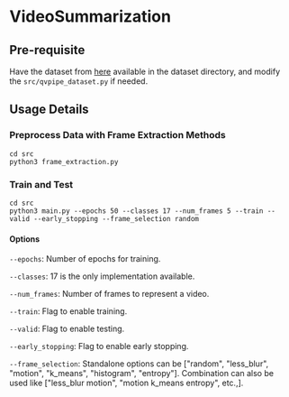 # VideoSummarization

## Pre-requisite

Have the dataset from [here](https://videopipe.github.io/qvpipe/index.html) available in the dataset directory, and modify the `src/qvpipe_dataset.py` if needed.

## Usage Details

### Preprocess Data with Frame Extraction Methods
```shell
cd src
python3 frame_extraction.py
```

### Train and Test
```shell
cd src
python3 main.py --epochs 50 --classes 17 --num_frames 5 --train --valid --early_stopping --frame_selection random
```

#### Options
`--epochs`: Number of epochs for training.

`--classes`: 17 is the only implementation available.

`--num_frames`: Number of frames to represent a video.

`--train`: Flag to enable training.

`--valid`: Flag to enable testing.

`--early_stopping`: Flag to enable early stopping.

`--frame_selection`: Standalone options can be ["random", "less_blur", "motion", "k_means", "histogram", "entropy"]. Combination can also be used like ["less_blur motion", "motion k_means entropy", etc.,].